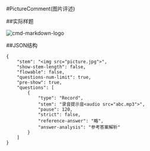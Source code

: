 #PictureComment(图片评述)

##实际样题

![cmd-markdown-logo](https://www.zybuluo.com/static/img/logo.png)

##JSON结构

	{
		"stem": "<img src="picture.jpg">",
		"show-stem-length": false,
		"flowable": false,
		"questions-num-limit": true,
		"pre-show": true,	
		"questions": [
			{
				"type": "Record",
				"stem": "录音提示音<audio src="abc.mp3">",	
				"pause": 120,	
				"strict": false,
				"reference-answer": "略",		
				"answer-analysis": "参考答案解析"
			}
		]
	}
